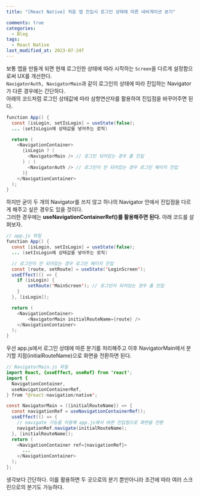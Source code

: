 ```yaml
---
title: "[React Native] 처음 앱 진입시 로그인 상태에 따른 네비게이션 분기"

comments: true
categories:
  - Blog
tags:
  - React Native
last_modified_at: 2023-07-24T
---
```


보통 앱을 만들게 되면 현재 로그인한 상태에 따라 시작하는 `Screen`을 다르게 설정함으로써 UX를 개선한다.      
`NavigatorAuth, NavigatorMain`과 같이 로그인의 상태에 따라 진입하는 Navigator가 다른 경우에는 간단하다.         
아래의 코드처럼 로그인 상태값에 따라 삼항연산자를 활용하여 진입점을 바꾸어주면 된다.

```java
function App() {
  const [isLogin, setIsLogin] = useState(false);
  ... (setIsLogin에 상태값을 넣어주는 로직)

  return (
    <NavigationContainer>      
      {isLogin ? (
        <NavigatorMain /> // 로그인 되어있는 경우 홈 진입
      ) : (
        <NavigatorAuth /> // 로그인이 안 되어있는 경우 로그인 페이지 진입
      )}
    </NavigationContainer>
  );
}
```

하지만 굳이 두 개의 Navigator를 쓰지 않고 하나의 Navigator 안에서 진입점을 다르게 해주고 싶은 경우도 있을 것이다.                  
그러한 경우에는 **useNavigationContainerRef()를 활용해주면 된다.** 아래 코드를 살펴보자.
      
```java
// app.js 파일
function App() {
  const [isLogin, setIsLogin] = useState(false);
  ... (setIsLogin에 상태값을 넣어주는 로직)

  // 로그인이 안 되어있는 경우 로그인 페이지 진입
  const [route, setRoute] = useState('LoginScreen'); 
  useEffect(() => {
    if (isLogin) {
        setRoute('MainScreen'); // 로그인이 되어있는 경우 홈 진입
    }
  }, [isLogin]);

  return (
    <NavigationContainer>
        <NavigatorMain initialRouteName={route} />
    </NavigationContainer>
  );
}
```
우선 app.js에서 로그인 상태에 따른 분기를 처리해주고 이후 NavigatorMain에서 분기할 지점(initialRouteName)으로 화면을 전환하면 된다.

```java
// NavigatorMain.js 파일
import React, {useEffect, useRef} from 'react';
import {
  NavigationContainer,
  useNavigationContainerRef,
} from '@react-navigation/native';

const NavigatorMain = ({initialRouteName}) => {  
  const navigationRef = useNavigationContainerRef();
  useEffect(() => {
    // navigate 기능을 이용해 app.js에서 바뀐 진입점으로 화면을 전환
    navigationRef.navigate(initialRouteName); 
  }, [initialRouteName]);
  return (    
    <NavigationContainer ref={navigationRef}>
      ...
    </NavigationContainer>
  );
};
```

생각보다 간단하다. 이를 활용하면 두 곳으로의 분기 뿐만아니라 조건에 따라 여러 스크린으로의 분기도 가능하다.